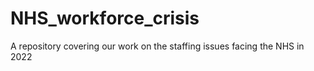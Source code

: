 # NHS_workforce_crisis
A repository covering our work on the staffing issues facing the NHS in 2022
